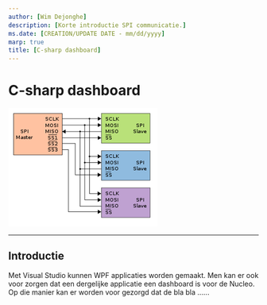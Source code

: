 ```yaml
---
author: [Wim Dejonghe]
description: [Korte introductie SPI communicatie.]
ms.date: [CREATION/UPDATE DATE - mm/dd/yyyy]
marp: true
title: [C-sharp dashboard]
---
```


# C-sharp dashboard 

![example image](./images/spi.png "An exemplary image")

---

## Introductie

Met Visual Studio kunnen WPF applicaties worden gemaakt. Men kan er ook voor zorgen dat een dergelijke applicatie een dashboard is voor de Nucleo. Op die manier kan er worden voor gezorgd dat de bla bla ......


